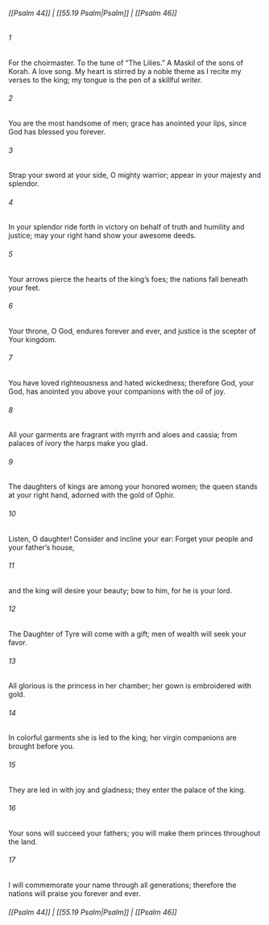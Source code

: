 
###### [[Psalm 44]] | [[55.19 Psalm|Psalm]] | [[Psalm 46]]

###### 1
For the choirmaster. To the tune of “The Lilies.” A Maskil of the sons of Korah. A love song. My heart is stirred by a noble theme as I recite my verses to the king; my tongue is the pen of a skillful writer.
###### 2
You are the most handsome of men; grace has anointed your lips, since God has blessed you forever.
###### 3
Strap your sword at your side, O mighty warrior; appear in your majesty and splendor.
###### 4
In your splendor ride forth in victory on behalf of truth and humility and justice; may your right hand show your awesome deeds.
###### 5
Your arrows pierce the hearts of the king’s foes; the nations fall beneath your feet.
###### 6
Your throne, O God, endures forever and ever, and justice is the scepter of Your kingdom.
###### 7
You have loved righteousness and hated wickedness; therefore God, your God, has anointed you above your companions with the oil of joy.
###### 8
All your garments are fragrant with myrrh and aloes and cassia; from palaces of ivory the harps make you glad.
###### 9
The daughters of kings are among your honored women; the queen stands at your right hand, adorned with the gold of Ophir.
###### 10
Listen, O daughter! Consider and incline your ear: Forget your people and your father’s house,
###### 11
and the king will desire your beauty; bow to him, for he is your lord.
###### 12
The Daughter of Tyre will come with a gift; men of wealth will seek your favor.
###### 13
All glorious is the princess in her chamber; her gown is embroidered with gold.
###### 14
In colorful garments she is led to the king; her virgin companions are brought before you.
###### 15
They are led in with joy and gladness; they enter the palace of the king.
###### 16
Your sons will succeed your fathers; you will make them princes throughout the land.
###### 17
I will commemorate your name through all generations; therefore the nations will praise you forever and ever.

###### [[Psalm 44]] | [[55.19 Psalm|Psalm]] | [[Psalm 46]]
